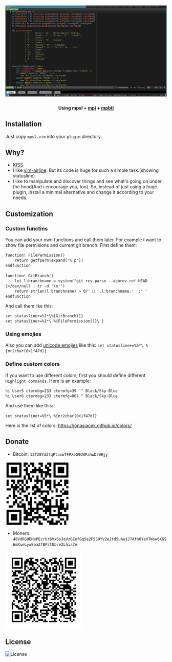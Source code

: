 <h1 align="center">
	<img width="900" src="assets/screenshot.png" alt="mpsl">
    <br/>
    <h4 align="center">Using mpsl + <a href="https://github.com/LinArcX/mpi">mpi</a> + <a href="https://github.com/LinArcX/mpbtl">mpbtl</a>
</h1>

## Installation
Just copy `mpsl.vim` into your `plugin` directory.

## Why?
- [KISS](https://en.wikipedia.org/wiki/KISS_principle)
- I like [vim-airline](https://github.com/vim-airline/vim-airline). But its code is huge for such a simple task.(showing statusline)
- I like to manipulate and discover things and see what's going on under the hood(And i encourage you, too). So, instead of just using a huge plugin, install a minimal alternative and change it according to your needs.

## Customization
### Custom functins
You can add your own functions and call them later. For example i want to show file permisions and current git branch. First define them:

```
function! FilePermission()
    return getfperm(expand('%:p'))
endfunction

function! GitBranch()
    let l:branchname = system("git rev-parse --abbrev-ref HEAD 2>/dev/null | tr -d '\n'")
    return strlen(l:branchname) > 0?'  '.l:branchname.' ':' '
endfunction
```

And call them like this:
```
set statusline+=%1*\%{GitBranch()}
set statusline+=%1*\ %{FilePermission()}\ |
```

### Using emojies
Also you can add [unicode emojies](https://en.wikipedia.org/wiki/Template:Emoji_(Unicode_block)) like this:
`set statusline+=%5*\ %{nr2char(0x1f47d)}`


### Define custom colors
If you want to use different colors, first you should define different `Highlight commands`. Here is an example:
```
hi User5 ctermbg=233 ctermfg=39  " Black/Sky-Blue
hi User6 ctermbg=233 ctermfg=007 " Black/Sky-Blue
```
And use them like this:

`set statusline+=%5*\ %{nr2char(0x1f47d)}`

Here is the list of colors: https://jonasjacek.github.io/colors/

## Donate
- Bitcoin: `13T28Yd37qPtuxwTFPXeG9dWPahwDzWHjy`
<img src="assets/donate/Bitcoin.png" width="200" align="center" />

- Monero: `48VdRG9BNePEcrUr6Vx6sJeVz6EefGq5e2F5S9YV2eJtd5uAwjJ7Afn6YeVTWsw6XGS6mXueLywEea3fBPztUbre2Lhia7e`
<img src="assets/donate/Monero.png" align="center" />

## License
![License](https://img.shields.io/github/license/LinArcX/mpsl.svg)

